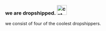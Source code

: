 ### we are dropshipped. <img src="https://cdn3.emoji.gg/emojis/3595-cat-musicbox.gif" width="32px" height="32px" alt="cat_musicbox">

we consist of four of the coolest dropshippers.
